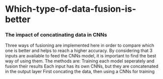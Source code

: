 # Which-type-of-data-fusion-is-better
### The impact of concatinating data in CNNs
Three ways of fusioning are implemented here in order to compare which one is better and helps to reach a higher accuracy.
By considering that 3 inputs are available to feed the CNNs model, it is important to find the best way of using them. The methods are:
        Training each model seperately and fusion their results
        Each input has its own CNNs, but they are concatenated in the output layer 
        First concating the data, then using a CNNs for training
        

